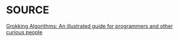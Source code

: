 # SOURCE
[Grokking Algorithms: An illustrated guide for programmers and other curious people](https://www.manning.com/books/grokking-algorithms)
